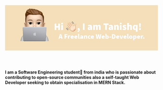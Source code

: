 # <img src="Untitled Design (4).png" alt="profile">
<br>

#### I am a Software Engineering student🚀 from india who is passionate about contributing to open-source communities also a self-taught Web Developer seeking to obtain specialisation in MERN Stack.
